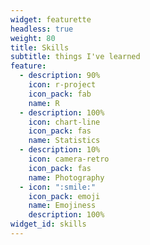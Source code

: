 ```yaml
---
widget: featurette
headless: true
weight: 80
title: Skills
subtitle: things I've learned
feature:
  - description: 90%
    icon: r-project
    icon_pack: fab
    name: R
  - description: 100%
    icon: chart-line
    icon_pack: fas
    name: Statistics
  - description: 10%
    icon: camera-retro
    icon_pack: fas
    name: Photography
  - icon: ":smile:"
    icon_pack: emoji
    name: Emojiness
    description: 100%
widget_id: skills
---
```

